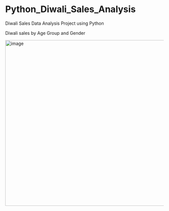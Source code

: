 # Python_Diwali_Sales_Analysis
Diwali Sales Data Analysis Project using Python



Diwali sales by Age Group and Gender

<img width="525" alt="image" src="https://github.com/Pndydpk/Python_Diwali_Sales_Analysis/assets/85039287/6267bf0d-5054-423d-bddb-1424c37ac0f1">
